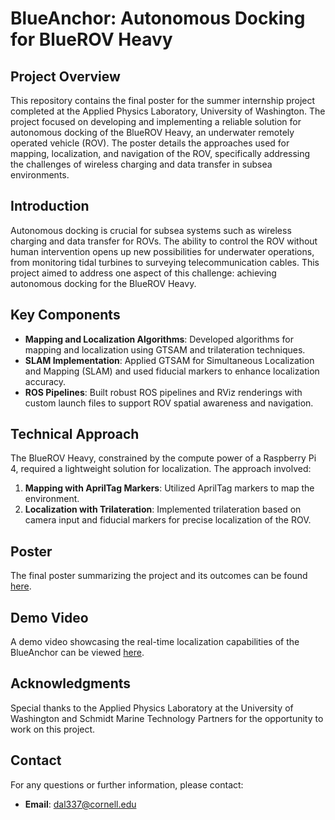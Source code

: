 # BlueAnchor: Autonomous Docking for BlueROV Heavy

## Project Overview

This repository contains the final poster for the summer internship project completed at the Applied Physics Laboratory, University of Washington. The project focused on developing and implementing a reliable solution for autonomous docking of the BlueROV Heavy, an underwater remotely operated vehicle (ROV). The poster details the approaches used for mapping, localization, and navigation of the ROV, specifically addressing the challenges of wireless charging and data transfer in subsea environments.

## Introduction

Autonomous docking is crucial for subsea systems such as wireless charging and data transfer for ROVs. The ability to control the ROV without human intervention opens up new possibilities for underwater operations, from monitoring tidal turbines to surveying telecommunication cables. This project aimed to address one aspect of this challenge: achieving autonomous docking for the BlueROV Heavy.

## Key Components

- **Mapping and Localization Algorithms**: Developed algorithms for mapping and localization using GTSAM and trilateration techniques. 
- **SLAM Implementation**: Applied GTSAM for Simultaneous Localization and Mapping (SLAM) and used fiducial markers to enhance localization accuracy.
- **ROS Pipelines**: Built robust ROS pipelines and RViz renderings with custom launch files to support ROV spatial awareness and navigation.

## Technical Approach

The BlueROV Heavy, constrained by the compute power of a Raspberry Pi 4, required a lightweight solution for localization. The approach involved:

1. **Mapping with AprilTag Markers**: Utilized AprilTag markers to map the environment.
2. **Localization with Trilateration**: Implemented trilateration based on camera input and fiducial markers for precise localization of the ROV.

## Poster

The final poster summarizing the project and its outcomes can be found [here](BlueAnchorPoster.pdf). 

## Demo Video

A demo video showcasing the real-time localization capabilities of the BlueAnchor can be viewed [here](https://drive.google.com/file/d/1txKP4vfVh1DrkAVq6ZiLB4wm0bSAmVw2/view?usp=sharing).

## Acknowledgments

Special thanks to the Applied Physics Laboratory at the University of Washington and Schmidt Marine Technology Partners for the opportunity to work on this project. 

## Contact

For any questions or further information, please contact:

- **Email**: dal337@cornell.edu


